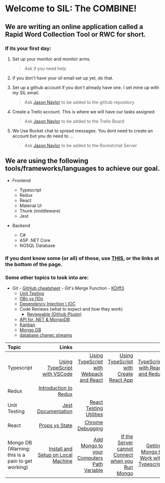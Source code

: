 # Welcome to SIL: The COMBINE!

## We are writing an online application called a Rapid Word Collection Tool or RWC for short.

### If its your first day:

1.  Set up your monitor and monitor arms.

    > Ask if you need help

2.  If you don't have your sil email set up yet, do that.

3.  Set up a github account if you don't already have one. I set mine up with my SIL email.

    > Ask [Jason Naylor](mailto:Jason_Naylor@sil.org) to be added to the github repository

4.  Create a Trello account. This is where we will have our tasks assigned

    > Ask [Jason Naylor](mailto:Jason_Naylor@sil.org) to be added to the Trello Board

5.  We Use Rocket chat to spread messages. You dont need to create an account but you do need to ...
    > Ask [Jason Naylor](mailto:Jason_Naylor@sil.org) to be added to the Rocketchat Server

## We are using the following tools/frameworks/languages to achieve our goal.

- Frontend

  - Typescript
  - Redux
  - React
  - Material UI
  - Thunk (middleware)
  - Jest

- Backend
  - C#
  - ASP .NET Core
  - NOSQL Database

### If you dont know some (or all) of these, use [THIS](https://books.goalkicker.com/), or the links at the bottom of the page.

### Some other topics to look into are:

- Git - [GitHub cheatsheet](https://education.github.com/https://education.github.com/git-cheat-sheet-education.pdf) - Git's Merge Function - [KDiff3](http://kdiff3.sourceforge.net/)
  - [Unit Testing](https://docs.microsoft.com/en-us/aspnet/web-api/overview/testing-and-debugging/unit-testing-with-aspnet-web-api)
  - [I18n vs I10n](https://stackoverflow.com/questions/754520/what-is-the-actual-differences-between-i18n-l10n-g11n-and-specifically-what-does)
  - [Dependency Injection \ IOC](https://docs.microsoft.com/en-us/aspnet/core/fundamentals/dependency-injection?view=aspnetcore-2.2)
  - Code Reviews (what to expect and how they work)
    - [Reviewable (Github Plugin)](https://reviewable.io/)
  - [API for .NET & MongoDB](https://docs.microsoft.com/en-us/aspnet/core/tutorials/first-mongo-app?view=aspnetcore-2.2&tabs=visual-studio)
  - [Kanban](https://www.atlassian.com/agile/kanban)
  - [Mongo DB](https://www.mongodb.com/)
  - [database chanec streams](https://pusher.com/tutorials/mongodb-change-streams)

| Topic                                             |                                                                                                                                                   Links |                                                                                                                                                                                   |                                                                                                                                                            |                                                                                                                     |
| :------------------------------------------------ | ------------------------------------------------------------------------------------------------------------------------------------------------------: | --------------------------------------------------------------------------------------------------------------------------------------------------------------------------------: | ---------------------------------------------------------------------------------------------------------------------------------------------------------: | ------------------------------------------------------------------------------------------------------------------: |
| Typescript                                        |                                                       [Using TypeScript with VSCode](https://code.visualstudio.com/docs/typescript/typescript-tutorial) |                                                                      [Using TypeScript with Webpack and React](https://www.typescriptlang.org/docs/handbook/react-&-webpack.html) |                                               [Using TypeScript with Create React App](https://facebook.github.io/create-react-app/docs/adding-typescript) |                       [TypeScript with React and Redux](https://github.com/piotrwitek/react-redux-typescript-guide) |
| Redux                                             |                                                                                     [Introduction to Redux](https://redux.js.org/basics/basic-tutorial) |
| Unit Testing                                      |                                                                                         [Jest Documentation](https://jestjs.io/docs/en/getting-started) |                                                                                                               [React Testing Utilities](https://reactjs.org/docs/test-utils.html) |
| React                                             |                                  [Props vs State](https://stackoverflow.com/questions/27991366/what-is-the-difference-between-state-and-props-in-react) |                              [Chrome Debugging](https://medium.com/@auchenberg/live-edit-and-debug-your-react-apps-directly-from-vs-code-without-leaving-the-editor-2da489ed905f) |
| Mongo DB (Warning: this is a pain to get working) | [Install and Setup on Local Machine](https://docs.bmc.com/docs/digitalworkplaceadvanced/34/installing-and-setting-up-mongodb-on-windows-740861688.html) | [Add Mongo to your Computers Path Variable](https://stackoverflow.com/questions/42159481/mongodb-node-js-module-mongo-is-not-recognised-as-an-internal-or-external-comm/48840077) | [If the Server cannot Connect when you Run Mongo](https://stackoverflow.com/questions/23726684/mongodb-on-a-windows-7-machine-no-connection-could-be-made) | [Getting Mongo to Work with Typescript](https://tutorialedge.net/typescript/typescript-mongodb-beginners-tutorial/) | [understnading the structure of mongo](https://www.tutorialspoint.com/mongodb/mongodb_create_collection.htm) |
